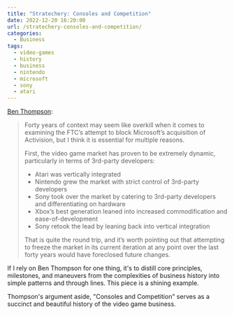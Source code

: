 ```yaml
---
title: "Stratechery: Consoles and Competition"
date: 2022-12-20 16:20:00
url: /stratechery-consoles-and-competition/
categories:
  - Business
tags:
  - video-games
  - history
  - business
  - nintendo
  - microsoft
  - sony
  - atari
---
```


[Ben Thompson](https://stratechery.com/2022/consoles-and-competition/):

> Forty years of context may seem like overkill when it comes to examining the FTC’s attempt to block Microsoft’s acquisition of Activision, but I think it is essential for multiple reasons.
>
> First, the video game market has proven to be extremely dynamic, particularly in terms of 3rd-party developers:
>
> - Atari was vertically integrated
> - Nintendo grew the market with strict control of 3rd-party developers
> - Sony took over the market by catering to 3rd-party developers and differentiating on hardware
> - Xbox’s best generation leaned into increased commodification and ease-of-development
> - Sony retook the lead by leaning back into vertical integration
>
> That is quite the round trip, and it’s worth pointing out that attempting to freeze the market in its current iteration at any point over the last forty years would have foreclosed future changes.

If I rely on Ben Thompson for one thing, it's to distill core principles, milestones, and maneuvers from the complexities of business history into simple patterns and through lines. This piece is a shining example.

Thompson's argument aside, "Consoles and Competition" serves as a succinct and beautiful history of the video game business.
